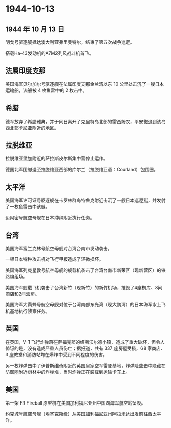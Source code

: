 # 1944-10-13

## 1944 年 10 月 13 日

明戈号驱逐舰抵达澳大利亚弗里曼特尔，结束了第五次战争巡逻。

搭载Ha-43发动机的A7M2列风战斗机首飞。

## 法属印度支那

美国海军贝尔加尔号驱逐舰在法属印度支那金兰湾以东 10
公里处击沉了一艘日本运输船，该船被 4 枚鱼雷中的 2 枚击中。

## 希腊

德军放弃了希腊雅典，并于同日离开了克里特岛北部的雷西姆农，平安撤退到该岛西北部卡尼亚附近的地区。

## 拉脱维亚

拉脱维亚里加附近的萨拉斯皮尔斯集中营停止运作。

德国北军团撤退至拉脱维亚西部的库尔兰（拉脱维亚语：Courland）包围圈。

## 太平洋

美国海军许可证号驱逐舰在卡罗林群岛特鲁克附近击沉了一艘日本巡逻艇，并发射了一枚鱼雷击中该艇。

迈阿密号航空母舰在日本冲绳附近执行任务。

## 台湾

美国海军富兰克林号航空母舰对台湾台南市发动袭击。

一架日本特种攻击机对飞行甲板造成了轻微损坏。

美国海军列克星敦号航空母舰的舰载机袭击了台湾台南市新荣区（现新营区）的铁路编组场。

美国海军舰载飞机袭击了台湾新竹（现新竹）的新竹机场，摧毁了4座机库、8间商店和2间营房。

美国海军大黄蜂号航空母舰对位于台湾南部东光湾（现大鹏湾）的日本海军水上飞机基地执行侦察任务。

## 英国

在英国，V-1
飞行炸弹落在萨福克郡的绍斯沃尔德小镇，造成了重大破坏，但令人惊讶的是，没有造成严重人员伤亡；据报道，共有
337 座房屋受损，68 家商店、3
座教堂和消防站均在爆炸中受到不同程度的伤害。

另一枚炸弹击中了伊普斯维奇附近的英国皇家空军雷登基地，炸弹险些击中隐藏在防御圈附近树林中的炸弹堆，当时炸弹正在装载到运输卡车上。

## 美国

第一架 FR Fireball 原型机在美国加利福尼亚州中国湖海军航空站坠毁。

约克城号航空母舰（埃塞克斯级）从美国加利福尼亚州阿拉米达出发前往西太平洋。


